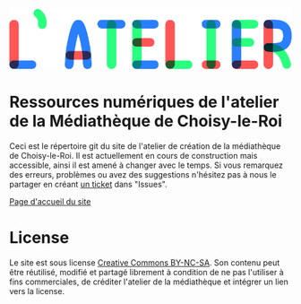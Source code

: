 ![--image titre atelier--](img/titre_latelier.png)

# Ressources numériques de l'atelier de la Médiathèque de Choisy-le-Roi
Ceci est le répertoire git du site de l'atelier de création de la médiathèque de Choisy-le-Roi. Il est actuellement en cours de construction mais accessible, ainsi il est amené à changer avec le temps. Si vous remarquez des erreurs, problèmes ou avez des suggestions n'hésitez pas à nous le partager en créant [un ticket](https://github.com/darkbeanbbq/guide-atelier/issues) dans "Issues".

[Page d'accueil du site](https://darkbeanbbq.github.io/guide-atelier/)

# License

Le site est sous license [Creative Commons BY-NC-SA](https://creativecommons.org/licenses/by-nc-sa/4.0/deed.fr). Son contenu peut être réutilisé, modifié et partagé librement à condition de ne pas l'utiliser à fins commerciales, de créditer l'atelier de la médiathèque et intégrer un lien vers la license.
